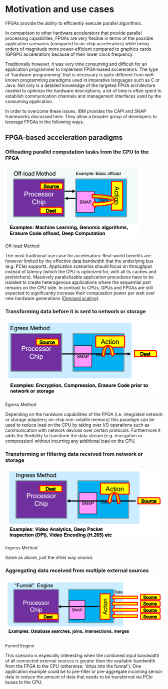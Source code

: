 # Motivation and use cases

FPGAs provide the ability to efficiently execute parallel algorithms.

In comparison to other hardware accelerators that provide parallel processing capabilities, FPGAs are very flexible in terms of the possible application scenarios \(compared to on-chip accelerators\) while being orders of magnitude more power-efficient compared to graphics cards \(GPGPU acceleration\) because of their lower clock frequency.

Traditionally however, it was very time consuming and difficult for an application programmer to implement FPGA-based accelerators. The type of 'hardware programming' that is necessary is quite different from well-known programming paradigms used in imperative languages such as C or Java. Not only is a detailed knowledge of the targeted FPGA architecture needed to optimize the hardware descriptions; a lot of time is often spent to establish communication channels and management interfaces used by the consuming application.

In order to overcome these issues, IBM provides the CAPI and SNAP frameworks discussed here. They allow a broader group of developers to leverage FPGAs in the following ways.

## FPGA-based acceleration paradigms

### Offloading parallel computation tasks from the CPU to the FPGA

![Off-load Method](/assets/offload.png)
<p class="figure-caption">Off-load Method</p>

The most traditional use case for accelerators: Real-world benefits are however limited by the effective data bandwidth that the underlying bus \(e.g. PCIe\) supports. Application scenarios should focus on throughput instead of latency \(which the CPU is optimized for, with all its caches and prefetchers\). Massively parallelizable application procedures have to be isolated to create heterogenous applications where the sequential part remains on the CPU side. In contrast to CPUs, GPUs and FPGAs are still expected to significantly increase their computation power per watt over new hardware generations \([Dennard scaling](https://en.wikipedia.org/wiki/Dennard_scaling)\).

### Transforming data before it is sent to network or storage

![Egress Method](/assets/egress.png)
<p class="figure-caption">Egress Method</p>

Depending on the hardware capabilities of the FPGA \(i.e. integrated network or storage adapters; on-chip non-volatile memory\) this paradigm can be used to reduce load on the CPU by taking over I/O operations such as communication with network devices over certain protocols. Furthermore it adds the flexibility to transform the data stream \(e.g. encryption or compression\) without incurring any additional load on the CPU.

### Transforming or filtering data received from network or storage

![Ingress Method](/assets/ingress.png)
<p class="figure-caption">Ingress Method</p>

Same as above, just the other way around.

### Aggregating data received from multiple external sources

![Funnel Engine](/assets/funnel.png)
<p class="figure-caption">Funnel Engine</p>

This scenario is especially interesting when the combined input bandwidth of all connected external sources is greater than the available bandwidth from the FPGA to the CPU \(otherwise: 'drips into the funnel'\). One application example could be to pre-filter or pre-aggregate incoming sensor data to reduce the amount of data that needs to be transferred via PCIe buses to the CPU.

